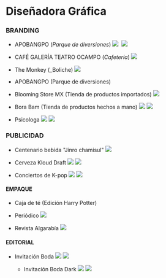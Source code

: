 # Diseñadora Gráfica
### BRANDING

- APOBANGPO
(_Parque de diversiones_)
  ![](assest/logoparque.png)
  ![]()
  ![](assest/MOCKUPPARK.jpg)

 - CAFÉ GALERÍA TEATRO OCAMPO
(_Cafeteria_)
  ![](assest/logoCAFEjpg)
  ![]()
  ![]()
- The Monkey
(_Boliche)
  ![](assest/LOGOmonkey.jpg)
  ![]()
  ![]()

- APOBANGPO
(Parque de diversiones)
  ![]()
  ![]()
  ![]()

- Blooming Store MX
(Tienda de productos importados)
  ![](assest/blooming.jpg)
  ![]()
  ![]()

- Bora Bam
(Tienda de productos hechos a mano)
  ![](assest/borabam.png)
  ![](assest/BORABAM.png)
  ![]()

- Psicologa
  ![](assest/LOGOPSIC.png)
  ![](assest/IN.jpg)
  ![]()

### PUBLICIDAD
- Centenario bebida "Jinro chamisul"
  ![](assest/soju.jpg)

- Cerveza Kloud Draft
  ![](assest/kloud.jpg)
  ![](assest/kloud1.jpg)

- Conciertos de K-pop
![](assest/ticketskpop(1).jpg)
![](assest/ticketskpop(2).jpg)

#### EMPAQUE
- Caja de té
(Edición Harry Potter)
  ![]()
  
- Periódico
  ![](assest/periodico.jpg)
  
- Revista Algarabía
  ![](assest/algarabia.jpg)
#### EDITORIAL
- Invitación Boda
  ![](assest/invitacion.png)
  ![](assest/invitationblanca.png)

  - Invitación Boda Dark
  ![](assest/invitacionnegra.png)
  ![](assest/invitacioncuervo.png)


